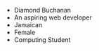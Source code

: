 - Diamond Buchanan
- An aspiring web developer
- Jamaican
- Female
- Computing Student

<!---
DBu3hanan/DBu3hanan is a ✨ special ✨ repository because its `README.md` (this file) appears on your GitHub profile.
You can click the Preview link to take a look at your changes.
--->
